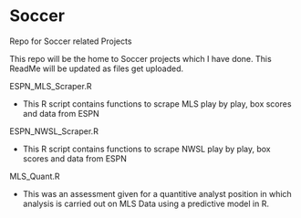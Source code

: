 # Soccer
Repo for Soccer related Projects

This repo will be the home to Soccer projects which I have done.
This ReadMe will be updated as files get uploaded.

ESPN_MLS_Scraper.R
- This R script contains functions to scrape MLS play by play, box scores and data from ESPN

ESPN_NWSL_Scraper.R
- This R script contains functions to scrape NWSL play by play, box scores and data from ESPN

MLS_Quant.R
- This was an assessment given for a quantitive analyst position in which analysis is carried out on MLS Data using a predictive model in R.
